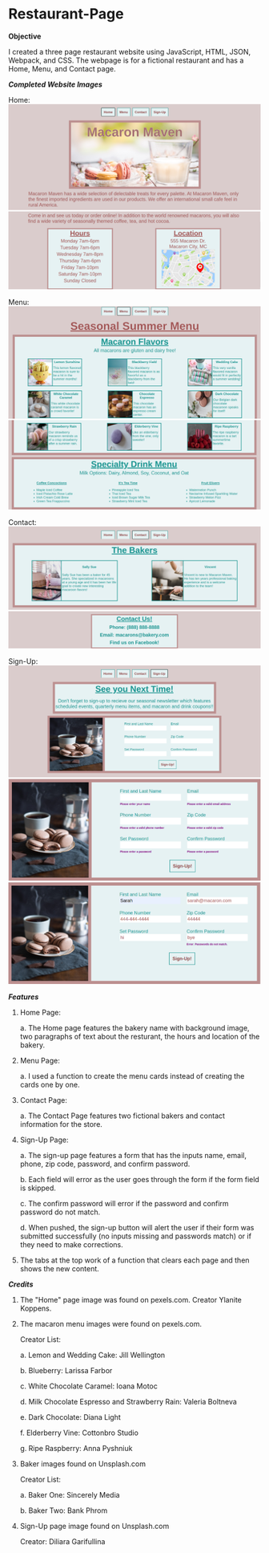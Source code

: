 # Restaurant-Page

**Objective**

I created a three page restaurant website using JavaScript, HTML, JSON, Webpack, and CSS. The webpage is for a fictional restaurant and has a Home, Menu, and Contact page.

***Completed Website Images***

Home:
![](dist/images/completed1.png)
![](dist/images/completed2.png)

Menu:
![](dist/images/completed3.png)
![](dist/images/completed4.png)

Contact:
![](dist/images/completed5.png)
![](dist/images/completed6.png)

Sign-Up:
![](dist/images/completed7.png)
![](dist/images/completed8.png)
![](dist/images/completed9.png)

***Features***
1. Home Page:
   
   a. The Home page features the bakery name with background image, two paragraphs of text about the resturant, the hours and location of the bakery.
   
2. Menu Page:
   
   a. I used a function to create the menu cards instead of creating the cards one by one.
   
3. Contact Page:
   
   a. The Contact Page features two fictional bakers and contact information for the store.

4. Sign-Up Page:

   a. The sign-up page features a form that has the inputs name, email, phone, zip code, password, and confirm password.

   b. Each field will error as the user goes through the form if the form field is skipped.

   c. The confirm password will error if the password and confirm password do not match.

   d. When pushed, the sign-up button will alert the user if their form was submitted successfully (no inputs missing and passwords match) or if they need to make corrections.
   
5. The tabs at the top work of a function that clears each page and then shows the new content.



***Credits***

1. The "Home" page image was found on pexels.com. Creator Ylanite Koppens.

2. The macaron menu images were found on pexels.com.
   
    Creator List:
   
    a. Lemon and Wedding Cake: Jill Wellington

    b. Blueberry: Larissa Farbor
   
    c. White Chocolate Caramel: Ioana Motoc
   
    d. Milk Chocolate Espresso and Strawberry Rain: Valeria Boltneva
   
    e. Dark Chocolate: Diana Light
   
    f. Elderberry Vine: Cottonbro Studio
   
    g. Ripe Raspberry: Anna Pyshniuk

4. Baker images found on Unsplash.com
   
    Creator List:
   
    a. Baker One: Sincerely Media
   
    b. Baker Two: Bank Phrom

5. Sign-Up page image found on Unsplash.com

   Creator: Diliara Garifullina

